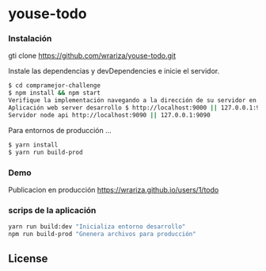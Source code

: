 # youse-todo

### Instalación

gti clone https://github.com/wrariza/youse-todo.git

Instale las dependencias y devDependencies e inicie el servidor.

```sh
$ cd compramejor-challenge
$ npm install && npm start
Verifique la implementación navegando a la dirección de su servidor en su navegador preferido.
Aplicación web server desarrollo $ http://localhost:9000 || 127.0.0.1:9000
Servidor node api http://localhost:9090 || 127.0.0.1:9090
```

Para entornos de producción ...

```sh
$ yarn install
$ yarn run build-prod
```
### Demo
Publicacion en producción 
https://wrariza.github.io/users/1/todo

### scrips de la aplicación
```sh
yarn run build:dev "Inicializa entorno desarrollo"
npm run build-prod "Gnenera archivos para producción"
```

License
----
